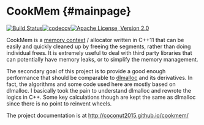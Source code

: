 CookMem {#mainpage}
=======

[![Build Status](https://travis-ci.org/coconut2015/cookmem.svg?branch=master)](https://travis-ci.org/coconut2015/cookmem)[![codecov](https://codecov.io/gh/coconut2015/cookmem/branch/master/graph/badge.svg)](https://codecov.io/gh/coconut2015/cookmem)[![Apache License, Version 2.0](https://img.shields.io/badge/license-Apache--2.0-blue.svg)](http://www.apache.org/licenses/LICENSE-2.0)

CookMem is a [memory context](https://en.wikipedia.org/wiki/Region-based_memory_management)
/ allocator written in C++11 that can be easily and quickly cleaned up by
freeing the segments, rather than doing individual frees.  It is extremely
useful to deal with third party libraries that can potentially have memory
leaks, or to simplify the memory management.

The secondary goal of this project is to provide a good enough performance
that should be comparable to [dlmalloc](http://g.oswego.edu/dl/html/malloc.html)
and its derivatives.  In fact, the algorithms and some code used here are
mostly based on dlmalloc.  I basically took the pain to understand dlmalloc
and rewrote the logics in C++.  Some key calculations though are kept the
same as dlmalloc since there is no point to reinvent wheels.

The project documentation is at http://coconut2015.github.io/cookmem/
